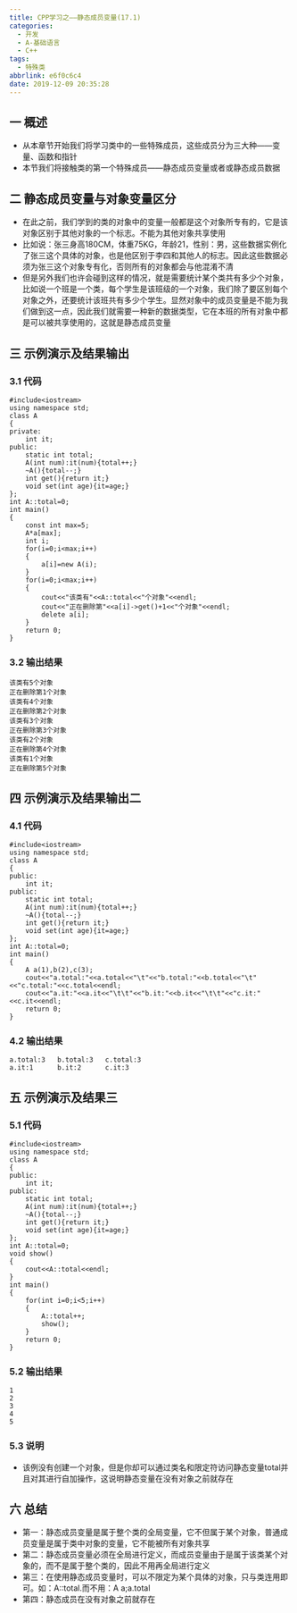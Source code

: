 ```yaml
---
title: CPP学习之——静态成员变量(17.1)
categories:
  - 开发
  - A-基础语言
  - C++
tags:
  - 特殊类
abbrlink: e6f0c6c4
date: 2019-12-09 20:35:28
---
```

## 一 概述

* 从本章节开始我们将学习类中的一些特殊成员，这些成员分为三大种——变量、函数和指针
* 本节我们将接触类的第一个特殊成员——静态成员变量或者或静态成员数据

<!--more-->
## 二 静态成员变量与对象变量区分

* 在此之前，我们学到的类的对象中的变量一般都是这个对象所专有的，它是该对象区别于其他对象的一个标志。不能为其他对象共享使用
* 比如说：张三身高180CM，体重75KG，年龄21，性别：男，这些数据实例化了张三这个具体的对象，也是他区别于李四和其他人的标志。因此这些数据必须为张三这个对象专有化，否则所有的对象都会与他混淆不清
* 但是另外我们也许会碰到这样的情况，就是需要统计某个类共有多少个对象，比如说一个班是一个类，每个学生是该班级的一个对象，我们除了要区别每个对象之外，还要统计该班共有多少个学生。显然对象中的成员变量是不能为我们做到这一点，因此我们就需要一种新的数据类型，它在本班的所有对象中都是可以被共享使用的，这就是静态成员变量

## 三  示例演示及结果输出

### 3.1 代码

```
#include<iostream>
using namespace std;
class A
{
private:
	int it;
public:
	static int total;
	A(int num):it(num){total++;}
	~A(){total--;}
	int get(){return it;}
	void set(int age){it=age;}
};
int A::total=0;
int main()
{
	const int max=5;
	A*a[max];
	int i;
	for(i=0;i<max;i++)
	{
		a[i]=new A(i);
	}
	for(i=0;i<max;i++)
	{
		cout<<"该类有"<<A::total<<"个对象"<<endl;
		cout<<"正在删除第"<<a[i]->get()+1<<"个对象"<<endl;
		delete a[i];
	}
	return 0;
}
```

### 3.2 输出结果

```
该类有5个对象
正在删除第1个对象
该类有4个对象
正在删除第2个对象
该类有3个对象
正在删除第3个对象
该类有2个对象
正在删除第4个对象
该类有1个对象
正在删除第5个对象
```

## 四 示例演示及结果输出二

### 4.1 代码

```
#include<iostream>
using namespace std;
class A
{
public:
	int it;
public:
	static int total;
	A(int num):it(num){total++;}
	~A(){total--;}
	int get(){return it;}
	void set(int age){it=age;}
};
int A::total=0;
int main()
{
	A a(1),b(2),c(3);
	cout<<"a.total:"<<a.total<<"\t"<<"b.total:"<<b.total<<"\t"<<"c.total:"<<c.total<<endl;
	cout<<"a.it:"<<a.it<<"\t\t"<<"b.it:"<<b.it<<"\t\t"<<"c.it:"<<c.it<<endl;
	return 0;
}
```

### 4.2 输出结果

```
a.total:3	b.total:3	c.total:3
a.it:1		b.it:2		c.it:3
```
## 五 示例演示及结果三

### 5.1 代码

```
#include<iostream>
using namespace std;
class A
{
public:
	int it;
public:
	static int total;
	A(int num):it(num){total++;}
	~A(){total--;}
	int get(){return it;}
	void set(int age){it=age;}
};
int A::total=0;
void show()
{
	cout<<A::total<<endl;
}
int main()
{
	for(int i=0;i<5;i++)
	{
		A::total++;
		show();
	}
	return 0;
}
```

### 5.2 输出结果

```
1
2
3
4
5
```
### 5.3 说明

* 该例没有创建一个对象，但是你却可以通过类名和限定符访问静态变量total并且对其进行自加操作，这说明静态变量在没有对象之前就存在

## 六 总结

* 第一：静态成员变量是属于整个类的全局变量，它不但属于某个对象，普通成员变量是属于类中对象的变量，它不能被所有对象共享
* 第二：静态成员变量必须在全局进行定义，而成员变量由于是属于该类某个对象的，而不是属于整个类的，因此不用再全局进行定义
* 第三：在使用静态成员变量时，可以不限定为某个具体的对象，只与类连用即可。如：A::total.而不用：A a;a.total
* 第四：静态成员在没有对象之前就存在
